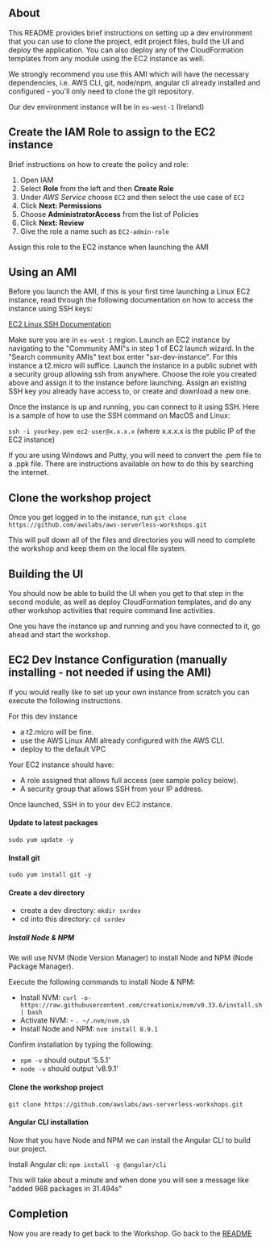 ## About

This README provides brief instructions on setting up a dev environment
that you can use to clone the project, edit project files, build the UI
and deploy the application.  You can also deploy any of the CloudFormation
templates from any module using the EC2 instance as well.

We strongly recommend you use this AMI which will have the necessary
dependencies, i.e. AWS CLI, git, node/npm, angular cli already installed
and configured - you'll only need to clone the git repository.

Our dev environment instance will be in `eu-west-1` (Ireland)

## Create the IAM Role to assign to the EC2 instance

Brief instructions on how to create the policy and role:

1. Open IAM
2. Select **Role** from the left and then **Create Role**
3. Under *AWS Service* choose `EC2` and then select the use case of `EC2`
4. Click **Next: Permissions**
5. Choose **AdministratorAccess** from the list of Policies
6. Click **Next: Review**
7. Give the role a name such as `EC2-admin-role`

Assign this role to the EC2 instance when launching the AMI

## Using an AMI

Before you launch the AMI, if this is your first time launching a Linux EC2
instance, read through the following documentation on how to access the instance
using SSH keys:

[EC2 Linux SSH Documentation](http://docs.aws.amazon.com/AWSEC2/latest/UserGuide/AccessingInstancesLinux.html)

Make sure you are in `eu-west-1` region. Launch an EC2 instance by navigating
to the "Community AMI"s in step 1 of EC2 launch wizard. In the "Search
community AMIs" text box enter "sxr-dev-instance". For this instance a
t2.micro will suffice. Launch the instance in a public subnet with a
security group allowing ssh from anywhere.  Choose the role you created above and
assign it to the instance before launching.  Assign an existing SSH key you
already have access to, or create and download a new one.

Once the instance is up and running, you can connect to it using SSH.  Here is
a sample of how to use the SSH command on MacOS and Linux:

`ssh -i yourkey.pem ec2-user@x.x.x.x` (where x.x.x.x is the public IP of the EC2
instance)

If you are using Windows and Putty, you will need to convert the .pem file to a
.ppk file.  There are instructions available on how to do this by searching the
internet.

## Clone the workshop project

Once you get logged in to the instance,
run `git clone https://github.com/awslabs/aws-serverless-workshops.git`

This will pull down all of the files and directories you will need to complete
the workshop and keep them on the local file system.

## Building the UI

You should now be able to build the UI when you get to that step in the second
module, as well as deploy CloudFormation templates, and do any other workshop
activities that require command line activities.

One you have the instance up and running and you have connected to it, go ahead
and start the workshop.

## EC2 Dev Instance Configuration (manually installing - not needed if using the AMI)

If you would really like to set up your own instance from scratch you can execute
the following instructions.

For this dev instance
- a t2.micro will be fine.
- use the AWS Linux AMI already configured with the AWS CLI.
- deploy to the default VPC

Your EC2 instance should have:
- A role assigned that allows full access (see sample policy below).
- A security group that allows SSH from your IP address.

Once launched, SSH in to your dev EC2 instance.

#### Update to latest packages
`sudo yum update -y`

#### Install git
`sudo yum install git -y`

#### Create a dev directory
- create a dev directory: `mkdir sxrdev`
- cd into this directory: `cd sxrdev`

##### Install Node & NPM

We will use NVM (Node Version Manager) to install Node and NPM (Node Package
Manager).

Execute the following commands to install Node & NPM:

- Install NVM: `curl -o- https://raw.githubusercontent.com/creationix/nvm/v0.33.6/install.sh | bash`
- Activate NVM: - `. ~/.nvm/nvm.sh`
- Install Node and NPM: `nvm install 8.9.1`

Confirm installation by typing the following:
- `npm -v` should output '5.5.1'
- `node -v` should output 'v8.9.1'

#### Clone the workshop project

`git clone https://github.com/awslabs/aws-serverless-workshops.git`

#### Angular CLI installation

Now that you have Node and NPM we can install the Angular CLI to build our
project.

Install Angular cli: `npm install -g @angular/cli`

This will take about a minute and when done you will see a message like
"added 968 packages in 31.494s"

## Completion

Now you are ready to get back to the Workshop. Go back to the
[README](README.md#implementation-instructions)
